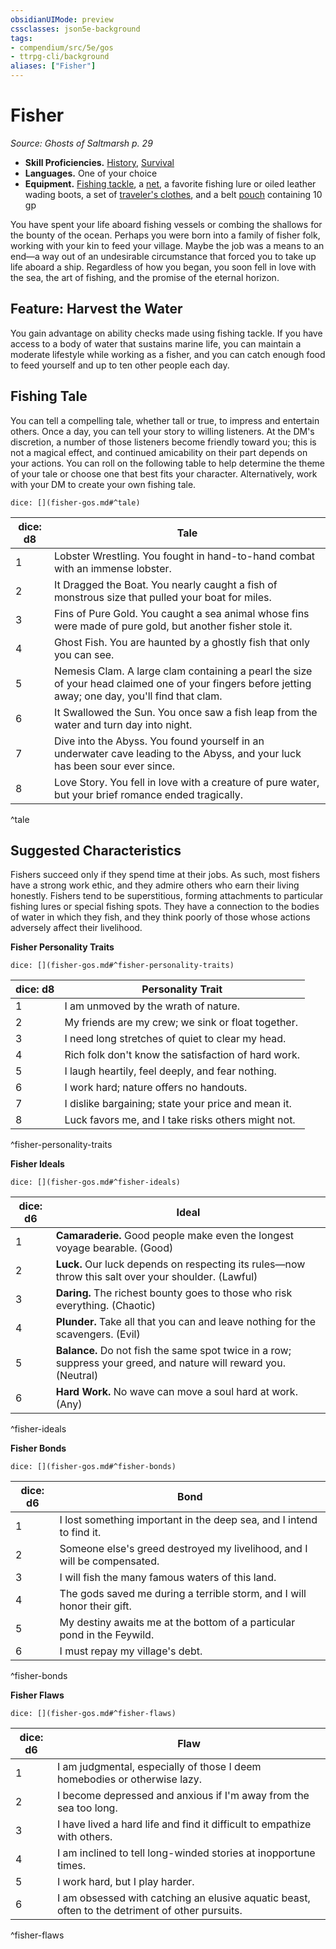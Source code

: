 ```yaml
---
obsidianUIMode: preview
cssclasses: json5e-background
tags:
- compendium/src/5e/gos
- ttrpg-cli/background
aliases: ["Fisher"]
---
```

# Fisher
*Source: Ghosts of Saltmarsh p. 29*  

- **Skill Proficiencies.** [History](/3-Mechanics/CLI/rules/skills.md#History), [Survival](/3-Mechanics/CLI/rules/skills.md#Survival)  
- **Languages.** One of your choice  
- **Equipment.** [Fishing tackle](/3-Mechanics/CLI/items/fishing-tackle.md), a [net](/3-Mechanics/CLI/items/net.md), a favorite fishing lure or oiled leather wading boots, a set of [traveler's clothes](/3-Mechanics/CLI/items/travelers-clothes.md), and a belt [pouch](/3-Mechanics/CLI/items/pouch.md) containing 10 gp  

You have spent your life aboard fishing vessels or combing the shallows for the bounty of the ocean. Perhaps you were born into a family of fisher folk, working with your kin to feed your village. Maybe the job was a means to an end—a way out of an undesirable circumstance that forced you to take up life aboard a ship. Regardless of how you began, you soon fell in love with the sea, the art of fishing, and the promise of the eternal horizon.

## Feature: Harvest the Water

You gain advantage on ability checks made using fishing tackle. If you have access to a body of water that sustains marine life, you can maintain a moderate lifestyle while working as a fisher, and you can catch enough food to feed yourself and up to ten other people each day.

## Fishing Tale

You can tell a compelling tale, whether tall or true, to impress and entertain others. Once a day, you can tell your story to willing listeners. At the DM's discretion, a number of those listeners become friendly toward you; this is not a magical effect, and continued amicability on their part depends on your actions. You can roll on the following table to help determine the theme of your tale or choose one that best fits your character. Alternatively, work with your DM to create your own fishing tale.

`dice: [](fisher-gos.md#^tale)`

| dice: d8 | Tale |
|----------|------|
| 1 | Lobster Wrestling. You fought in hand-to-hand combat with an immense lobster. |
| 2 | It Dragged the Boat. You nearly caught a fish of monstrous size that pulled your boat for miles. |
| 3 | Fins of Pure Gold. You caught a sea animal whose fins were made of pure gold, but another fisher stole it. |
| 4 | Ghost Fish. You are haunted by a ghostly fish that only you can see. |
| 5 | Nemesis Clam. A large clam containing a pearl the size of your head claimed one of your fingers before jetting away; one day, you'll find that clam. |
| 6 | It Swallowed the Sun. You once saw a fish leap from the water and turn day into night. |
| 7 | Dive into the Abyss. You found yourself in an underwater cave leading to the Abyss, and your luck has been sour ever since. |
| 8 | Love Story. You fell in love with a creature of pure water, but your brief romance ended tragically. |
^tale

## Suggested Characteristics

Fishers succeed only if they spend time at their jobs. As such, most fishers have a strong work ethic, and they admire others who earn their living honestly. Fishers tend to be superstitious, forming attachments to particular fishing lures or special fishing spots. They have a connection to the bodies of water in which they fish, and they think poorly of those whose actions adversely affect their livelihood.

**Fisher Personality Traits**

`dice: [](fisher-gos.md#^fisher-personality-traits)`

| dice: d8 | Personality Trait |
|----------|-------------------|
| 1 | I am unmoved by the wrath of nature. |
| 2 | My friends are my crew; we sink or float together. |
| 3 | I need long stretches of quiet to clear my head. |
| 4 | Rich folk don't know the satisfaction of hard work. |
| 5 | I laugh heartily, feel deeply, and fear nothing. |
| 6 | I work hard; nature offers no handouts. |
| 7 | I dislike bargaining; state your price and mean it. |
| 8 | Luck favors me, and I take risks others might not. |
^fisher-personality-traits

**Fisher Ideals**

`dice: [](fisher-gos.md#^fisher-ideals)`

| dice: d6 | Ideal |
|----------|-------|
| 1 | **Camaraderie.** Good people make even the longest voyage bearable. (Good) |
| 2 | **Luck.** Our luck depends on respecting its rules—now throw this salt over your shoulder. (Lawful) |
| 3 | **Daring.** The richest bounty goes to those who risk everything. (Chaotic) |
| 4 | **Plunder.** Take all that you can and leave nothing for the scavengers. (Evil) |
| 5 | **Balance.** Do not fish the same spot twice in a row; suppress your greed, and nature will reward you. (Neutral) |
| 6 | **Hard Work.** No wave can move a soul hard at work. (Any) |
^fisher-ideals

**Fisher Bonds**

`dice: [](fisher-gos.md#^fisher-bonds)`

| dice: d6 | Bond |
|----------|------|
| 1 | I lost something important in the deep sea, and I intend to find it. |
| 2 | Someone else's greed destroyed my livelihood, and I will be compensated. |
| 3 | I will fish the many famous waters of this land. |
| 4 | The gods saved me during a terrible storm, and I will honor their gift. |
| 5 | My destiny awaits me at the bottom of a particular pond in the Feywild. |
| 6 | I must repay my village's debt. |
^fisher-bonds

**Fisher Flaws**

`dice: [](fisher-gos.md#^fisher-flaws)`

| dice: d6 | Flaw |
|----------|------|
| 1 | I am judgmental, especially of those I deem homebodies or otherwise lazy. |
| 2 | I become depressed and anxious if I'm away from the sea too long. |
| 3 | I have lived a hard life and find it difficult to empathize with others. |
| 4 | I am inclined to tell long-winded stories at inopportune times. |
| 5 | I work hard, but I play harder. |
| 6 | I am obsessed with catching an elusive aquatic beast, often to the detriment of other pursuits. |
^fisher-flaws